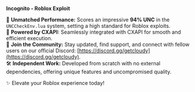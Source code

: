**Incognito - Roblox Exploit**  

🎯 **Unmatched Performance:** Scores an impressive **94% UNC** in the `UNCCheckEnv.lua` system, setting a high standard for Roblox exploits.  
🔧 **Powered by CXAPI:** Seamlessly integrated with CXAPI for smooth and efficient execution.  
📡 **Join the Community:** Stay updated, find support, and connect with fellow users on our official Discord: [https://discord.gg/getcloudy](https://discord.gg/getcloudy).  
🛠️ **Independent Work:** Developed from scratch with no external dependencies, offering unique features and uncompromised quality.  

✨ Elevate your Roblox experience today!
